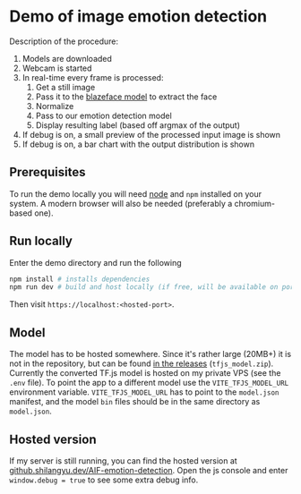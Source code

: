 # Demo of image emotion detection

Description of the procedure:

1. Models are downloaded
2. Webcam is started
3. In real-time every frame is processed:
   1. Get a still image
   2. Pass it to the [blazeface model](https://arxiv.org/abs/1907.05047) to extract the face
   3. Normalize
   4. Pass to our emotion detection model
   5. Display resulting label (based off argmax of the output)
4. If debug is on, a small preview of the processed input image is shown
5. If debug is on, a bar chart with the output distribution is shown

## Prerequisites

To run the demo locally you will need [node](https://nodejs.org/en/download) and `npm` installed on your system. A modern browser will also be needed (preferably a chromium-based one).

## Run locally

Enter the demo directory and run the following

```sh
npm install # installs dependencies
npm run dev # build and host locally (if free, will be available on port 3000)
```

Then visit `https://localhost:<hosted-port>`.

## Model

The model has to be hosted somewhere. Since it's rather large (20MB+) it is not in the repository, but can be found [in the releases](https://github.com/shilangyu/AIF-emotion-detection/releases/tag/images-v0.1.0) (`tfjs_model.zip`). Currently the converted TF.js model is hosted on my private VPS (see the `.env` file). To point the app to a different model use the `VITE_TFJS_MODEL_URL` environment variable. `VITE_TFJS_MODEL_URL` has to point to the `model.json` manifest, and the model `bin` files should be in the same directory as `model.json`.

## Hosted version

If my server is still running, you can find the hosted version at [github.shilangyu.dev/AIF-emotion-detection](https://github.shilangyu.dev/AIF-emotion-detection). Open the js console and enter `window.debug = true` to see some extra debug info.
